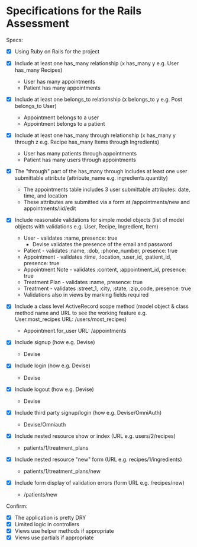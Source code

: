 # Specifications for the Rails Assessment

Specs:
- [x] Using Ruby on Rails for the project

- [X] Include at least one has_many relationship (x has_many y e.g. User has_many Recipes)
  * User has many appointments
  * Patient has many appointments

- [X] Include at least one belongs_to relationship (x belongs_to y e.g. Post belongs_to User)
  * Appointment belongs to a user
  * Appointment belongs to a patient

- [X] Include at least one has_many through relationship (x has_many y through z e.g. Recipe has_many Items through Ingredients)
  * User has many patients through appointments
  * Patient has many users through appointments

- [X] The "through" part of the has_many through includes at least one user submittable attribute (attribute_name e.g. ingredients.quantity)
  * The appointments table includes 3 user submittable attributes: date, time, and location
  * These attributes are submitted via a form at /appointments/new and appointments/:id/edit

- [X] Include reasonable validations for simple model objects (list of model objects with validations e.g. User, Recipe, Ingredient, Item)
  * User - validates :name, presence: true
      - Devise validates the presence of the email and password
  * Patient - validates :name, :dob, :phone_number, presence: true
  * Appointment - validates :time, :location, :user_id, :patient_id, presence: true
  * Appointment Note - validates :content, :appointment_id, presence: true
  * Treatment Plan - validates :name, presence: true
  * Treatment - validates :street_1, :city, :state, :zip_code, presence: true
  * Validations also in views by marking fields required

- [X] Include a class level ActiveRecord scope method (model object & class method name and URL to see the working feature e.g. User.most_recipes URL: /users/most_recipes)
  * Appointment.for_user URL: /appointments

- [X] Include signup (how e.g. Devise)
  * Devise

- [X] Include login (how e.g. Devise)
  * Devise

- [X] Include logout (how e.g. Devise)
  * Devise

- [X] Include third party signup/login (how e.g. Devise/OmniAuth)
  * Devise/Omniauth

- [X] Include nested resource show or index (URL e.g. users/2/recipes)
  * patients/1/treatment_plans

- [X] Include nested resource "new" form (URL e.g. recipes/1/ingredients)
  * patients/1/treatment_plans/new

- [X] Include form display of validation errors (form URL e.g. /recipes/new)
  * /patients/new

Confirm:
- [X] The application is pretty DRY
- [X] Limited logic in controllers
- [X] Views use helper methods if appropriate
- [X] Views use partials if appropriate

